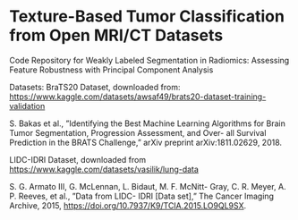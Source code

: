 # Texture-Based Tumor Classification from Open MRI/CT Datasets


Code Repository for Weakly Labeled Segmentation in Radiomics: Assessing Feature Robustness with Principal Component Analysis 

Datasets: 
BraTS20 Dataset, downloaded from: https://www.kaggle.com/datasets/awsaf49/brats20-dataset-training-validation

S. Bakas et al., ”Identifying the Best Machine Learning Algorithms for Brain Tumor Segmentation, Progression Assessment, and Over- all Survival Prediction in the BRATS Challenge,” arXiv preprint arXiv:1811.02629, 2018.

LIDC-IDRI Dataset, downloaded from https://www.kaggle.com/datasets/vasilik/lung-data

S. G. Armato III, G. McLennan, L. Bidaut, M. F. McNitt- Gray, C. R. Meyer, A. P. Reeves, et al., ”Data from LIDC- IDRI [Data set],” The Cancer Imaging Archive, 2015, https://doi.org/10.7937/K9/TCIA.2015.LO9QL9SX.

